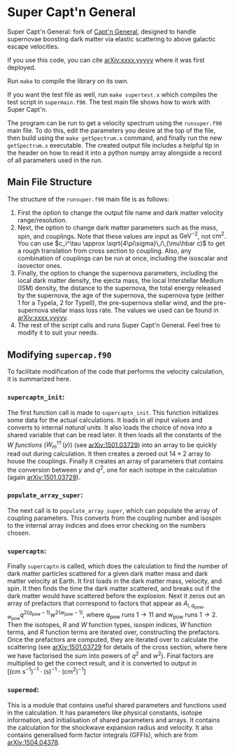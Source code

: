 # Super Capt'n General

Super Capt'n General: fork of [Capt'n General](https://github.com/aaronvincent/captngen), designed to handle supernovae boosting dark matter via elastic scattering to above galactic escape velocities.

If you use this code, you can cite [arXiv:xxxx.yyyyy](https://arxiv.org/abs/xxxx.yyyyy) where it was first deployed.

Run `make` to compile the library on its own.

If you want the test file as well, run `make supertest.x` which compiles the test script in `supermain.f90`.
The test main file shows how to work with Super Capt'n.

The program can be run to get a velocity spectrum using the `runsuper.f90` main file. To do this, edit the parameters you desire at the top of the file, then build using the `make getSpectrum.x` command, and finally run the new `getSpectrum.x` executable. The created output file includes a helpful tip in the header on how to read it into a python numpy array alongside a record of all parameters used in the run.

## Main File Structure

The structure of the `runsuper.f90` main file is as follows:

1. First the option to change the output file name and dark matter velocity range/resolution.
1. Next, the option to change dark matter parameters such as the mass, spin, and couplings. Note that these values are input as $\text{GeV}^{-2}$, not $\text{cm}^2$.
You can use $c_i^\tau \approx \sqrt{4\pi\sigma}\,/\,(\mu\hbar c)$ to get a rough translation from cross section to coupling.
Also, any combination of couplings can be run at once, including the isoscalar and isovector ones.
1. Finally, the option to change the supernova parameters, including the local dark matter density, the ejecta mass, the local Interstellar Medium (ISM) density, the distance to the supernova, the total energy released by the supernova, the age of the supernova, the supernova type (either 1 for a TypeIa, 2 for TypeII), the pre-supernova stellar wind, and the pre-supernova stellar mass loss rate.
The values we used can be found in [arXiv:xxxx.yyyyy](https://arxiv.org/abs/xxxx.yyyyy).
1. The rest of the script calls and runs Super Capt'n General.
Feel free to modify it to suit your needs.

## Modifying `supercap.f90`

To facilitate modification of the code that performs the velocity calculation, it is summarized here.

### `supercaptn_init`:

The first function call is made to `supercaptn_init`.
This function initializes some data for the actual calculations.
It loads in all input values and converts to internal _natural units_.
It also loads the choice of nova into a shared variable that can be read later.
It then loads all the constants of the _W functions_ ($W_{m}^{\tau\tau^\prime}(y)$) (see [arXiv:1501.03729](https://arxiv.org/abs/1501.03729)) into an array to be quickly read out during calculation.
It then creates a zeroed out $14\times 2$ array to house the couplings.
Finally it creates an array of parameters that contains the conversion between $y$ and $q^2$, one for each isotope in the calculation (again [arXiv:1501.03729](https://arxiv.org/abs/1501.03729)).

### `populate_array_super`:

The next call is to `populate_array_super`, which can populate the array of coupling parameters.
This converts from the coupling number and isospin to the internal array indices and does error checking on the numbers chosen.

### `supercaptn`:

Finally `supercaptn` is called, which does the calculation to find the number of dark matter particles scattered for a given dark matter mass and dark matter velocity at Earth.
It first loads in the dark matter mass, velocity, and spin.
It then finds the time the dark matter scattered, and breaks out if the dark matter would have scattered before the explosion.
Next it zeros out an array of prefactors that correspond to factors that appear as $A_{i,q_\text{pow},w_\text{pow}} q^{2(q_\text{pow}-1)} w^{2(w_\text{pow}-1)}$, where $q_\text{pow}$ runs $1\rightarrow 11$ and $w_\text{pow}$ runs $1\rightarrow 2$.
Then the isotopes, _R_ and _W_ function types, isospin indices, _W_ function terms, and _R_ function terms are iterated over, constructing the prefactors.
Once the prefactors are computed, they are iterated over to calculate the scattering (see [arXiv:1501.03729](https://arxiv.org/abs/1501.03729) for details of the cross section, where here we have factorised the sum into powers of $q^2$ and $w^2$).
Final factors are multiplied to get the correct result, and it is converted to output in $[(\text{cm} \ \text{s}^{-1})^{-1} \cdot (\text{s})^{-1} \cdot (\text{cm}^2)^{-1}]$

### `supermod`:

This is a module that contains useful shared parameters and functions used in the calculation.
It has parameters like physical constants, isotope information, and initialisation of shared parameters and arrays.
It contains the calculation for the shockwave expansion radius and velocity.
It also contains generalised form factor integrals (GFFIs), which are from [arXiv:1504.04378](https://arxiv.org/abs/1504.04378).
